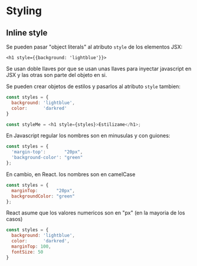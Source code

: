 # Styling

## Inline style

Se pueden pasar "object literals" al atributo `style` de los elementos JSX:

`<h1 style={{background: 'lightblue'}}>`

Se usan doble llaves por que se usan unas llaves para inyectar javascript en JSX y las otras son parte del objeto en si.

Se pueden crear objetos de estilos y pasarlos al atributo `style` tambien:

```javascript
const styles = {
  background: 'lightblue',
  color:      'darkred'
}

const styleMe = <h1 style={styles}>Estilizame</h1>;
```

En Javascript regular los nombres son en minusulas y con guiones:

```javascript
const styles = {
  'margin-top':       "20px",
  'background-color': "green"
};
```

En cambio, en React. los nombres son en camelCase

```javascript
const styles = {
  marginTop:       "20px",
  backgroundColor: "green"
};
```
React asume que los valores numericos son en "px" (en la mayoria de los casos)

```javascript
const styles = {
  background: 'lightblue',
  color:      'darkred',
  marginTop: 100,
  fontSize: 50
}
```